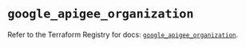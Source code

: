 # `google_apigee_organization`

Refer to the Terraform Registry for docs: [`google_apigee_organization`](https://registry.terraform.io/providers/hashicorp/google/5.21.0/docs/resources/apigee_organization).
